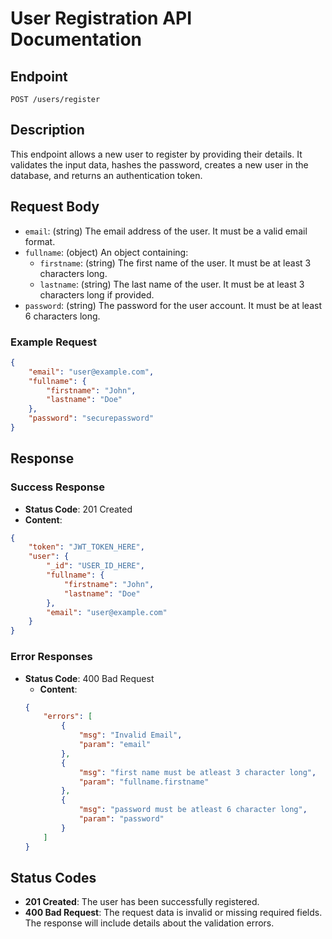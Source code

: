 # User Registration API Documentation

## Endpoint
`POST /users/register`

## Description
This endpoint allows a new user to register by providing their details. It validates the input data, hashes the password, creates a new user in the database, and returns an authentication token.

## Request Body

- `email`: (string) The email address of the user. It must be a valid email format.
- `fullname`: (object) An object containing:
  - `firstname`: (string) The first name of the user. It must be at least 3 characters long.
  - `lastname`: (string) The last name of the user. It must be at least 3 characters long if provided.
- `password`: (string) The password for the user account. It must be at least 6 characters long.

### Example Request
```json
{
    "email": "user@example.com",
    "fullname": {
        "firstname": "John",
        "lastname": "Doe"
    },
    "password": "securepassword"
}
```

## Response
### Success Response
- **Status Code**: 201 Created
- **Content**: 
```json
{
    "token": "JWT_TOKEN_HERE",
    "user": {
        "_id": "USER_ID_HERE",
        "fullname": {
            "firstname": "John",
            "lastname": "Doe"
        },
        "email": "user@example.com"
    }
}
```

### Error Responses
- **Status Code**: 400 Bad Request
  - **Content**: 
  ```json
  {
      "errors": [
          {
              "msg": "Invalid Email",
              "param": "email"
          },
          {
              "msg": "first name must be atleast 3 character long",
              "param": "fullname.firstname"
          },
          {
              "msg": "password must be atleast 6 character long",
              "param": "password"
          }
      ]
  }
  ```

## Status Codes
- **201 Created**: The user has been successfully registered.
- **400 Bad Request**: The request data is invalid or missing required fields. The response will include details about the validation errors.